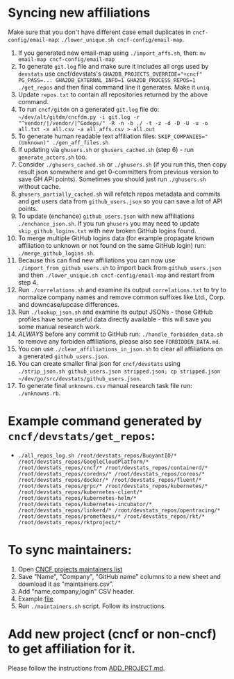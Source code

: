 # Syncing new affiliations

Make sure that you don't have different case email duplicates in `cncf-config/email-map`: `./lower_unique.sh cncf-config/email-map`.

1. If you generated new email-map using `./import_affs.sh`, then: `mv email-map cncf-config/email-map`
2. To generate `git.log` file and make sure it includes all orgs used by `devstats` use cncf/devstats\'s `GHA2DB_PROJECTS_OVERRIDE="+cncf" PG_PASS=... GHA2DB_EXTERNAL_INFO=1 GHA2DB_PROCESS_REPOS=1 ./get_repos` and then final command line it generates. Make it `uniq`.
3. Update `repos.txt` to contain all repositories returned by the above command.
4. To run `cncf/gitdm` on a generated `git.log` file do: `~/dev/alt/gitdm/cncfdm.py -i git.log -r "^vendor/|/vendor/|^Godeps/" -R -n -b ./ -t -z -d -D -U -u -o all.txt -x all.csv -a all_affs.csv > all.out`
5. To generate human readable text affiliation files: `SKIP_COMPANIES="(Unknown)" ./gen_aff_files.sh`
6. If updating via `ghusers.sh` or `ghusers_cached.sh` (step 6) - run `generate_actors.sh` too.
7. Consider `./ghusers_cached.sh` or `./ghusers.sh` (if you run this, then copy result json somewhere and get 0-committers from previous version to save GH API points). Sometimes you should just run `./ghusers.sh` without cache.
8. `ghusers_partially_cached.sh` will refetch repos metadata and commits and get users data from `github_users.json` so you can save a lot of API points.
9. To update (enchance) `github_users.json` with new affiliations `./enchance_json.sh`. If you run `ghusers` you may need to update `skip_github_logins.txt` with new broken GitHub logins found.
10. To merge multiple GitHub logins data (for example propagate known affiliation to unknown or not found on the same GitHub login) run: `./merge_github_logins.sh`.
11. Because this can find new affiliations you can now use `./import_from_github_users.sh` to import back from `github_users.json` and then `./lower_unique.sh cncf-config/email-map` and restart from step 4.
12. Run `./correlations.sh` and examine its output `correlations.txt` to try to normalize company names and remove common suffixes like Ltd., Corp. and downcase/upcase differences.
13. Run `./lookup_json.sh` and examine its output JSONs - those GitHub profiles have some useful data directly available - this will save you some manual research work.
14. *ALWAYS* before any commit to GitHub run: `./handle_forbidden_data.sh` to remove any forbiden affiliations, please also see `FORBIDDEN_DATA.md`.
15. You can use `./clear_affiliations_in_json.sh` to clear all affiliations on a generated `github_users.json`.
16. You can create smaller final json for `cncf/devstats` using `./strip_json.sh github_users.json stripped.json; cp stripped.json ~/dev/go/src/devstats/github_users.json`.
17. To generate final `unknowns.csv` manual research task file run: `./unknowns.rb`.

# Example command generated by `cncf/devstats/get_repos`:
- `./all_repos_log.sh /root/devstats_repos/BuoyantIO/* /root/devstats_repos/GoogleCloudPlatform/* /root/devstats_repos/cncf/* /root/devstats_repos/containerd/* /root/devstats_repos/coredns/* /root/devstats_repos/coreos/* /root/devstats_repos/docker/* /root/devstats_repos/fluent/* /root/devstats_repos/grpc/* /root/devstats_repos/kubernetes/* /root/devstats_repos/kubernetes-client/* /root/devstats_repos/kubernetes-helm/* /root/devstats_repos/kubernetes-incubator/* /root/devstats_repos/linkerd/* /root/devstats_repos/opentracing/* /root/devstats_repos/prometheus/* /root/devstats_repos/rkt/* /root/devstats_repos/rktproject/*`

# To sync maintainers:
1. Open [CNCF projects maintainers list](https://docs.google.com/spreadsheets/d/1Pr8cyp8RLrNGx9WBAgQvBzUUmqyOv69R7QAFKhacJEM/edit#gid=262035321) 
2. Save "Name", "Company", "GitHub name" columns to a new sheet and download it as "maintainers.csv".
3. Add "name,company,login" CSV header.
4. Example [file](https://docs.google.com/spreadsheets/d/1QShmHcStYh5BjTjdOAASFK9V4WaYwJSFu1maBdcV5YA/edit#gid=0)
4. Run `./maintainers.sh` script. Follow its instructions.

# Add new project (cncf or non-cncf) to get affiliation for it.

Please follow the instructions from [ADD_PROJECT.md](https://github.com/cncf/gitdm/blob/master/ADD_PROJECT.md).
